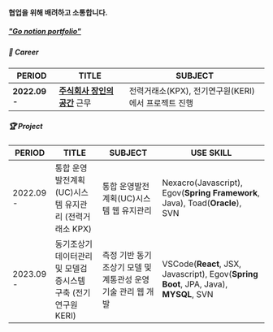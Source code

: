 <!-- ### ✨ 꾸준히 공부하고 성장하는 **노소연**입니다. -->

#### 협업을 위해 배려하고 소통합니다.

##### ["Go notion portfolio"](https://lofty-pyrite-b3f.notion.site/about-SOYEON-ROH-f31ff8e4f14142bba40cc076424371ff)

##### 🏢 Career

| PERIOD | TITLE | SUBJECT |
| ------- | ------- | ------- | 
| **2022.09 -** | [**주식회사 장인의공간**](http://www.masterspace.co.kr/renewal/main/main.asp) 근무 | 전력거래소(KPX), 전기연구원(KERI)에서 프로젝트 진행 |


##### 🏆 Project  

| PERIOD | TITLE | SUBJECT | USE SKILL | 
| ------- | ------- | -------| -------|
| 2022.09 - | 통합 운영발전계획(UC)시스템 유지관리 (전력거래소 KPX) | 통합 운영발전계획(UC)시스템 웹 유지관리 | Nexacro(Javascript), Egov(**Spring Framework**, Java), Toad(**Oracle**), SVN |
| 2023.09 - | 동기조상기 데이터관리 및 모델검증시스템 구축 (전기연구원 KERI) | 측정 기반 동기조상기 모델 및 계통관성 운영 기술 관리 웹 개발 | VSCode(**React**, JSX, Javascript), Egov(**Spring Boot**, JPA, Java), **MYSQL**, SVN |

<!-- | **2022.01 - .01** | **전북대 빅데이터 분석 경연대회** | [**지하철 유동인구와 공기질 분석 및 지도 시각화**](https://github.com/heoni00/2022-AnalysisCompetition-Subway) |
| 해외경험 | | |

##### 🧩 Skill  

[SQL](https://heoni00.github.io/categories/sql) (MySQL, DB구축) / [Python](https://github.com/heoni00/Python) (Pandas, Numpy, Matplotlib, folium)  
R (통계 라이브러리, ggplot) / EXCEL / SPSS 

##### 📜 Certificate

사회조사분석사 2급 / ADsP / SQLD / 컴퓨터활용능력 1급 


**soyeonie/soyeonie** is a ✨ _special_ ✨ repository because its `README.md` (this file) appears on your GitHub profile.

Here are some ideas to get you started:

- 🔭 I’m currently working on ...
- 🌱 I’m currently learning ...
- 👯 I’m looking to collaborate on ...
- 🤔 I’m looking for help with ...
- 💬 Ask me about ...
- 📫 How to reach me: ...
- 😄 Pronouns: ...
- ⚡ Fun fact: ...
-->
